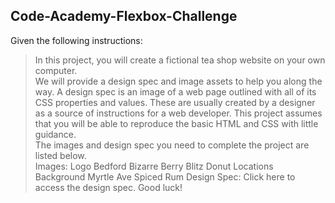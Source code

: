 ## Code-Academy-Flexbox-Challenge

Given the following instructions:
> In this project, you will create a fictional tea shop website on your own computer.  
We will provide a design spec and image assets to help you along the way. A design spec is an image of a web page outlined with all of its CSS properties and   values. These are usually created by a designer as a source of instructions for a web developer. This project assumes that you will be able to reproduce the basic   HTML and CSS with little guidance.  
The images and design spec you need to complete the project are listed below.  
Images:
    Logo
    Bedford Bizarre
    Berry Blitz
    Donut
    Locations
    Background
    Myrtle Ave
    Spiced Rum
Design Spec:
    Click here to access the design spec.
Good luck!
